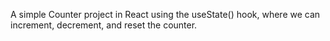 A simple Counter project in React using the useState() hook, where we can increment, decrement, and reset the counter.
